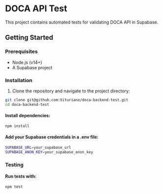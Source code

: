 # DOCA API Test

This project contains automated tests for validating DOCA API in Supabase.

## Getting Started

### Prerequisites

- Node.js (v14+)
- A Supabase project

### Installation

1. Clone the repository and navigate to the project directory:

```bash
git clone git@github.com:Vituriano/doca-backend-test.git
cd doca-backend-test
```
#### Install dependencies:

```bash
npm install
```

#### Add your Supabase credentials in a .env file:

```bash
SUPABASE_URL=your_supabase_url
SUPABASE_ANON_KEY=your_supabase_anon_key
```

### Testing

#### Run tests with:
```bash
npm test
```
